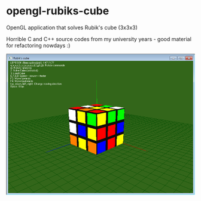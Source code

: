 # opengl-rubiks-cube
OpenGL application that solves Rubik's cube (3x3x3)

Horrible C and C++ source codes from my university years - good material for refactoring nowdays :)

![Screenshot](https://raw.githubusercontent.com/akos-sereg/opengl-rubiks-cube/master/Docs/screenshot.png "Screenshot")
